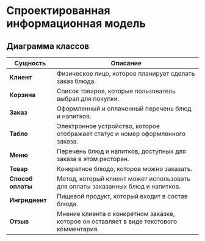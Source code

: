 # Спроектированная информационная модель

## Диаграмма классов

| Сущность                    | Описание                                                                                          |
|---------------------------|---------------------------------------------------------------------------------------------------|
| **Клиент**            | Физическое лицо, которое планирует сделать заказ блюда. |
| **Корзина**           | Список товаров, которые пользователь выбрал для покупки. |
| **Заказ**             | Оформленный и оплаченный перечень блюд и напитков. |
| **Табло**             | Электронное устройство, которое отображает статус и номер оформленного заказа. |
| **Меню**              | Перечень блюд и напитков, доступных для заказа в этом ресторан. |
| **Товар**             | Конкретное блюдо, которое можно заказать. |
| **Способ оплаты**     | Метод, который клиент может использовать для оплаты заказанных блюд и напитков. |
| **Ингридиент**        | Пищевой продукт, который входит в состав блюда. |
| **Отзыв**             | Мнение клиента о конкретном заказке, которое он оставляет в виде текстового комментария. |
